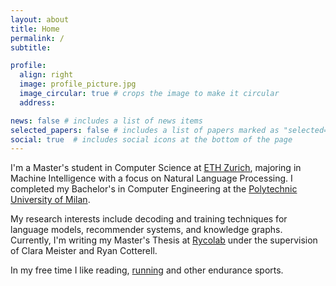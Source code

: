 ```yaml
---
layout: about
title: Home
permalink: /
subtitle: 

profile:
  align: right
  image: profile_picture.jpg
  image_circular: true # crops the image to make it circular
  address: 

news: false # includes a list of news items
selected_papers: false # includes a list of papers marked as "selected={true}"
social: true  # includes social icons at the bottom of the page
---
```


I'm a Master's student in Computer Science at [ETH Zurich](https://ethz.ch/en.html), majoring in Machine Intelligence with a focus on Natural Language Processing. I completed my Bachelor's in Computer Engineering at the [Polytechnic University of Milan](https://polimi.it/en).

My research interests include decoding and training techniques for language models, recommender systems, and knowledge graphs. Currently, I'm writing my Master's Thesis at [Rycolab](https://rycolab.io/) under the supervision of Clara Meister and Ryan Cotterell.

In my free time I like reading, [running](https://www.strava.com/athletes/28181213) and other endurance sports.
